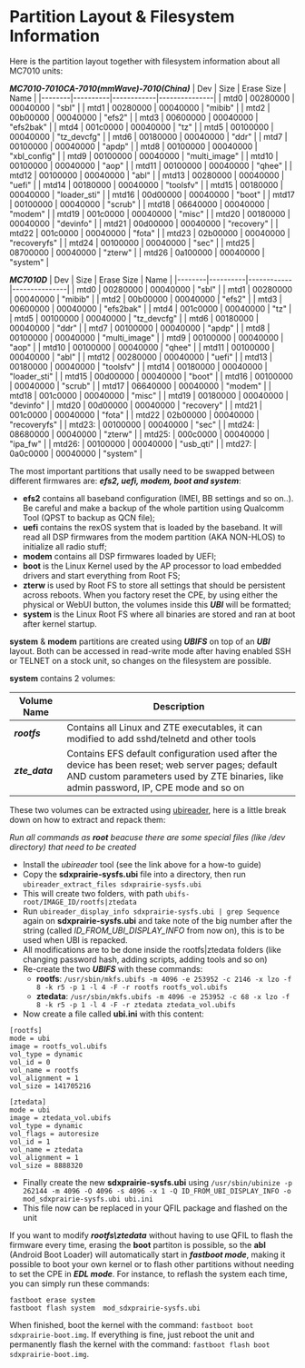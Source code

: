 # Partition Layout & Filesystem Information

Here is the partition layout together with filesystem information about all MC7010 units:

***MC7010-7010CA-7010(mmWave)-7010(China)***
| Dev    | Size     | Erase Size | Name          |
|--------|----------|------------|---------------|
| mtd0   | 00280000 | 00040000   | "sbl"         |
| mtd1   | 00280000 | 00040000   | "mibib"       |
| mtd2   | 00b00000 | 00040000   | "efs2"        |
| mtd3   | 00600000 | 00040000   | "efs2bak"     |
| mtd4   | 001c0000 | 00040000   | "tz"          |
| mtd5   | 00100000 | 00040000   | "tz_devcfg"   |
| mtd6   | 00180000 | 00040000   | "ddr"         |
| mtd7   | 00100000 | 00040000   | "apdp"        |
| mtd8   | 00100000 | 00040000   | "xbl_config"  |
| mtd9   | 00100000 | 00040000   | "multi_image" |
| mtd10  | 00100000 | 00040000   | "aop"         |
| mtd11  | 00100000 | 00040000   | "qhee"        |
| mtd12  | 00100000 | 00040000   | "abl"         |
| mtd13  | 00280000 | 00040000   | "uefi"        |
| mtd14  | 00180000 | 00040000   | "toolsfv"     |
| mtd15  | 00180000 | 00040000   | "loader_sti"  |
| mtd16  | 00d00000 | 00040000   | "boot"        |
| mtd17  | 00100000 | 00040000   | "scrub"       |
| mtd18  | 06640000 | 00040000   | "modem"       |
| mtd19  | 001c0000 | 00040000   | "misc"        |
| mtd20  | 00180000 | 00040000   | "devinfo"     |
| mtd21  | 00d00000 | 00040000   | "recovery"    |
| mtd22  | 001c0000 | 00040000   | "fota"        |
| mtd23  | 02b00000 | 00040000   | "recoveryfs"  |
| mtd24  | 00100000 | 00040000   | "sec"         |
| mtd25  | 08700000 | 00040000   | "zterw"       |
| mtd26  | 0a100000 | 00040000   | "system"      |

***MC7010D***
|   Dev  |   Size   | Erase Size |      Name     |
|--------|----------|------------|---------------|
| mtd0   | 00280000 | 00040000   | "sbl"         |
| mtd1   | 00280000 | 00040000   | "mibib"       |
| mtd2   | 00b00000 | 00040000   | "efs2"        |
| mtd3   | 00600000 | 00040000   | "efs2bak"     |
| mtd4   | 001c0000 | 00040000   | "tz"          |
| mtd5   | 00100000 | 00040000   | "tz_devcfg"   |
| mtd6   | 00180000 | 00040000   | "ddr"         |
| mtd7   | 00100000 | 00040000   | "apdp"        |
| mtd8   | 00100000 | 00040000   | "multi_image" |
| mtd9   | 00100000 | 00040000   | "aop"         |
| mtd10  | 00100000 | 00040000   | "qhee"        |
| mtd11  | 00100000 | 00040000   | "abl"         |
| mtd12  | 00280000 | 00040000   | "uefi"        |
| mtd13  | 00180000 | 00040000   | "toolsfv"     |
| mtd14  | 00180000 | 00040000   | "loader_sti"  |
| mtd15  | 00d00000 | 00040000   | "boot"        |
| mtd16  | 00100000 | 00040000   | "scrub"       |
| mtd17  | 06640000 | 00040000   | "modem"       |
| mtd18  | 001c0000 | 00040000   | "misc"        |
| mtd19  | 00180000 | 00040000   | "devinfo"     |
| mtd20  | 00d00000 | 00040000   | "recovery"    |
| mtd21  | 001c0000 | 00040000   | "fota"        |
| mtd22  | 02b00000 | 00040000   | "recoveryfs"  |
| mtd23: | 00100000 | 00040000   | "sec"         |
| mtd24: | 08680000 | 00040000   | "zterw"       |
| mtd25: | 000c0000 | 00040000   | "ipa_fw"      |
| mtd26: | 00100000 | 00040000   | "usb_qti"     |
| mtd27: | 0a0c0000 | 00040000   | "system"      |

The most important partitions that usally need to be swapped between different firmwares are: ***efs2, uefi, modem, boot and system***:

- **efs2** contains all baseband configuration (IMEI, BB settings and so on..). Be careful and make a backup of the whole partition using Qualcomm Tool (QPST to backup as QCN file);
- **uefi** contains the rexOS system that is loaded by the baseband. It will read all DSP firmwares from the modem partition (AKA NON-HLOS) to initialize all radio stuff;
- **modem** contains all DSP firmwares loaded by UEFI;
- **boot** is the Linux Kernel used by the AP processor to load embedded drivers and start everything from Root FS;
- **zterw** is used by Root FS to store all settings that should be persistent across reboots. When you factory reset the CPE, by using either the physical or WebUI button, the volumes inside this ***UBI*** will be formatted;
- **system** is the Linux Root FS where all binaries are stored and ran at boot after kernel startup.

**system** & **modem** partitions are created using ***UBIFS*** on top of an ***UBI*** layout. Both can be accessed in read-write mode after having enabled SSH or TELNET on a stock unit, so changes on the filesystem are possible.

**system** contains 2 volumes:

| Volume Name | Description                                                                                              |
|-------------|----------------------------------------------------------------------------------------------------------|
| ***rootfs***      | Contains all Linux and ZTE executables, it can modified to add sshd/telnetd and other tools        |
| ***zte_data***    | Contains EFS default configuration used after the device has been reset; web server pages; default AND custom parameters used by ZTE binaries, like admin password, IP, CPE mode and so on |

These two volumes can be extracted using [ubireader](https://github.com/onekey-sec/ubi_reader), here is a little break down on how to extract and repack them:

*Run all commands as **root** beacuse there are some special files (like /dev directory) that need to be created*

- Install the *ubireader* tool (see the link above for a how-to guide)
- Copy the **sdxprairie-sysfs.ubi** file into a directory, then run `ubireader_extract_files sdxprairie-sysfs.ubi`
- This will create two folders, with path `ubifs-root/IMAGE_ID/rootfs|ztedata`
- Run `ubireader_display_info sdxprairie-sysfs.ubi | grep Sequence` again on **sdxprairie-sysfs.ubi** and take note of the big number after the string (called *ID_FROM_UBI_DISPLAY_INFO* from now on), this is to be used when UBI is repacked. 
- All modifications are to be done inside the rootfs|ztedata folders (like changing password hash, adding scripts, adding tools and so on)
- Re-create the two ***UBIFS*** with these commands:
    - **rootfs**: `/usr/sbin/mkfs.ubifs -m 4096 -e 253952 -c 2146 -x lzo -f 8 -k r5 -p 1 -l 4 -F -r rootfs rootfs_vol.ubifs`
    - **ztedata**: `/usr/sbin/mkfs.ubifs -m 4096 -e 253952 -c 68 -x lzo -f 8 -k r5 -p 1 -l 4 -F -r ztedata ztedata_vol.ubifs`
- Now create a file called **ubi.ini** with this content:
  
```
[rootfs]
mode = ubi
image = rootfs_vol.ubifs
vol_type = dynamic
vol_id = 0
vol_name = rootfs
vol_alignment = 1
vol_size = 141705216

[ztedata]
mode = ubi
image = ztedata_vol.ubifs
vol_type = dynamic
vol_flags = autoresize
vol_id = 1
vol_name = ztedata
vol_alignment = 1
vol_size = 8888320
```
- Finally create the new **sdxprairie-sysfs.ubi** using `/usr/sbin/ubinize -p 262144 -m 4096 -O 4096 -s 4096 -x 1 -Q ID_FROM_UBI_DISPLAY_INFO -o mod_sdxprairie-sysfs.ubi ubi.ini`
- This file now can be replaced in your QFIL package and flashed on the unit

If you want to modify ***rootfs\ztedata*** without having to use QFIL to flash the firmware every time, erasing the **boot** partiton is possible, so the **abl** (Android Boot Loader) will automatically start in ***fastboot mode***, making it possible to boot your own kernel or to flash other partitions without needing to set the CPE in ***EDL mode***. For instance, to reflash the system each time, you can simply run these commands:

```
fastboot erase system
fastboot flash system  mod_sdxprairie-sysfs.ubi
```

When finished, boot the kernel with the command: `fastboot boot sdxprairie-boot.img`.
If everything is fine, just reboot the unit and permanently flash the kernel with the command: `fastboot flash boot sdxprairie-boot.img`.
